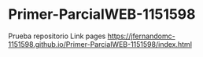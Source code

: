 # Primer-ParcialWEB-1151598
Prueba repositorio
Link pages
https://jfernandomc-1151598.github.io/Primer-ParcialWEB-1151598/index.html